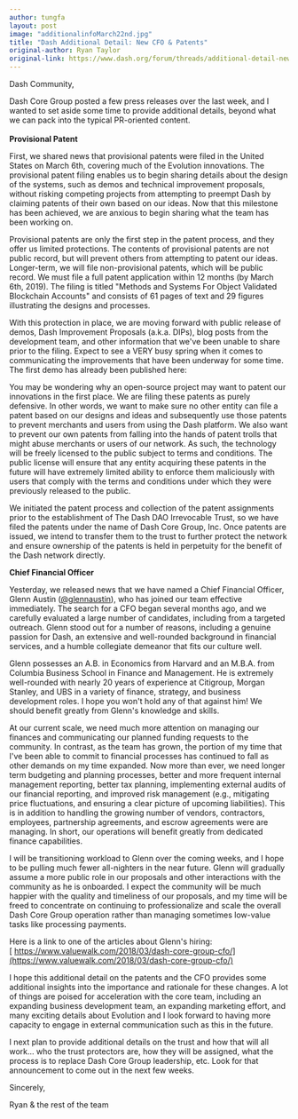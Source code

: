 ```yaml
---
author: tungfa
layout: post
image: "additionalinfoMarch22nd.jpg"
title: "Dash Additional Detail: New CFO & Patents"
original-author: Ryan Taylor
original-link: https://www.dash.org/forum/threads/additional-detail-new-cfo-patents.32237/
---
```



Dash Community,

Dash Core Group posted a few press releases over the last week, and I wanted to set aside some time to provide additional details, beyond what we can pack into the typical PR-oriented content.\
**\
Provisional Patent**

First, we shared news that provisional patents were filed in the United States on March 6th, covering much of the Evolution innovations. The provisional patent filing enables us to begin sharing details about the design of the systems, such as demos and technical improvement proposals, without risking competing projects from attempting to preempt Dash by claiming patents of their own based on our ideas. Now that this milestone has been achieved, we are anxious to begin sharing what the team has been working on.

Provisional patents are only the first step in the patent process, and they offer us limited protections. The contents of provisional patents are not public record, but will prevent others from attempting to patent our ideas. Longer-term, we will file non-provisional patents, which will be public record. We must file a full patent application within 12 months (by March 6th, 2019). The filing is titled "Methods and Systems For Object Validated Blockchain Accounts" and consists of 61 pages of text and 29 figures illustrating the designs and processes.

With this protection in place, we are moving forward with public release of demos, Dash Improvement Proposals (a.k.a. DIPs), blog posts from the development team, and other information that we've been unable to share prior to the filing. Expect to see a VERY busy spring when it comes to communicating the improvements that have been underway for some time. The first demo has already been published here:

You may be wondering why an open-source project may want to patent our innovations in the first place. We are filing these patents as purely defensive. In other words, we want to make sure no other entity can file a patent based on our designs and ideas and subsequently use those patents to prevent merchants and users from using the Dash platform. We also want to prevent our own patents from falling into the hands of patent trolls that might abuse merchants or users of our network. As such, the technology will be freely licensed to the public subject to terms and conditions. The public license will ensure that any entity acquiring these patents in the future will have extremely limited ability to enforce them maliciously with users that comply with the terms and conditions under which they were previously released to the public.

We initiated the patent process and collection of the patent assignments prior to the establishment of The Dash DAO Irrevocable Trust, so we have filed the patents under the name of Dash Core Group, Inc. Once patents are issued, we intend to transfer them to the trust to further protect the network and ensure ownership of the patents is held in perpetuity for the benefit of the Dash network directly.

**Chief Financial Officer**

Yesterday, we released news that we have named a Chief Financial Officer, Glenn Austin ([@glennaustin](https://www.dash.org/forum/members/17900/)), who has joined our team effective immediately. The search for a CFO began several months ago, and we carefully evaluated a large number of candidates, including from a targeted outreach. Glenn stood out for a number of reasons, including a genuine passion for Dash, an extensive and well-rounded background in financial services, and a humble collegiate demeanor that fits our culture well.

Glenn possesses an A.B. in Economics from Harvard and an M.B.A. from Columbia Business School in Finance and Management. He is extremely well-rounded with nearly 20 years of experience at Citigroup, Morgan Stanley, and UBS in a variety of finance, strategy, and business development roles. I hope you won't hold any of that against him! We should benefit greatly from Glenn's knowledge and skills.

At our current scale, we need much more attention on managing our finances and communicating our planned funding requests to the community. In contrast, as the team has grown, the portion of my time that I've been able to commit to financial processes has continued to fall as other demands on my time expanded. Now more than ever, we need longer term budgeting and planning processes, better and more frequent internal management reporting, better tax planning, implementing external audits of our financial reporting, and improved risk management (e.g., mitigating price fluctuations, and ensuring a clear picture of upcoming liabilities). This is in addition to handling the growing number of vendors, contractors, employees, partnership agreements, and escrow agreements were are managing. In short, our operations will benefit greatly from dedicated finance capabilities.

I will be transitioning workload to Glenn over the coming weeks, and I hope to be pulling much fewer all-nighters in the near future. Glenn will gradually assume a more public role in our proposals and other interactions with the community as he is onboarded. I expect the community will be much happier with the quality and timeliness of our proposals, and my time will be freed to concentrate on continuing to professionalize and scale the overall Dash Core Group operation rather than managing sometimes low-value tasks like processing payments.

Here is a link to one of the articles about Glenn's hiring:[ https://www.valuewalk.com/2018/03/dash-core-group-cfo/](https://www.valuewalk.com/2018/03/dash-core-group-cfo/)

I hope this additional detail on the patents and the CFO provides some additional insights into the importance and rationale for these changes. A lot of things are poised for acceleration with the core team, including an expanding business development team, an expanding marketing effort, and many exciting details about Evolution and I look forward to having more capacity to engage in external communication such as this in the future.

I next plan to provide additional details on the trust and how that will all work... who the trust protectors are, how they will be assigned, what the process is to replace Dash Core Group leadership, etc. Look for that announcement to come out in the next few weeks.

Sincerely,

Ryan & the rest of the team
